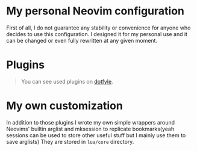 # My personal Neovim configuration
First of all, I do not guarantee any stability or convenience for anyone who decides to use this configuration. 
I designed it for my personal use and it can be changed or even fully rewritten at any given moment.

# Plugins
> You can see used plugins on [dotfyle](https://dotfyle.com/maxguuse/nvim).

# My own customization
In addition to those plugins I wrote my own simple wrappers around Neovims' builtin arglist and mksession to replicate bookmarks(yeah sessions can be used to store other useful stuff but I mainly use them to save arglists)
They are stored in `lua/core` directory.
